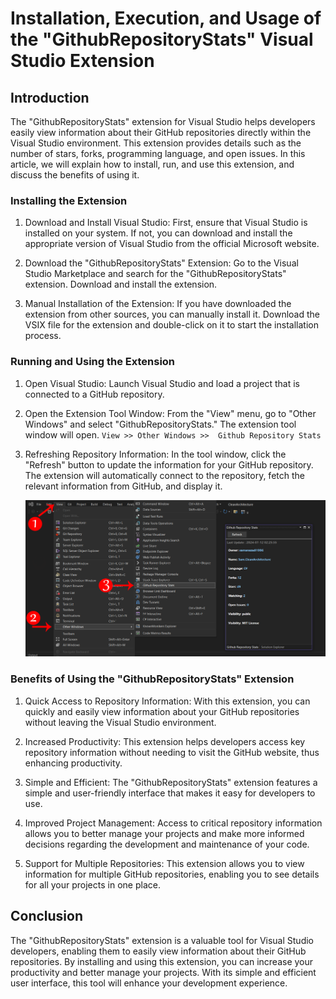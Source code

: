 # Installation, Execution, and Usage of the "GithubRepositoryStats" Visual Studio Extension

## Introduction
The "GithubRepositoryStats" extension for Visual Studio helps developers easily view information about their GitHub repositories directly within the Visual Studio environment. This extension provides details such as the number of stars, forks, programming language, and open issues. In this article, we will explain how to install, run, and use this extension, and discuss the benefits of using it.

### Installing the Extension

1. Download and Install Visual Studio: First, ensure that Visual Studio is installed on your system. If not, you can download and install the appropriate version of Visual Studio from the official Microsoft website.

2. Download the "GithubRepositoryStats" Extension: Go to the Visual Studio Marketplace and search for the "GithubRepositoryStats" extension. Download and install the extension.

3. Manual Installation of the Extension: If you have downloaded the extension from other sources, you can manually install it. Download the VSIX file for the extension and double-click on it to start the installation process.

### Running and Using the Extension

1. Open Visual Studio: Launch Visual Studio and load a project that is connected to a GitHub repository.

2. Open the Extension Tool Window: From the "View" menu, go to "Other Windows" and select "GithubRepositoryStats." The extension tool window will open. `View >> Other Windows >>  Github Repository Stats`

3. Refreshing Repository Information: In the tool window, click the "Refresh" button to update the information for your GitHub repository. The extension will automatically connect to the repository, fetch the relevant information from GitHub, and display it.

    [![](./Documents/Images/Window.png)](#)

### Benefits of Using the "GithubRepositoryStats" Extension

1. Quick Access to Repository Information: With this extension, you can quickly and easily view information about your GitHub repositories without leaving the Visual Studio environment.

2. Increased Productivity: This extension helps developers access key repository information without needing to visit the GitHub website, thus enhancing productivity.

3. Simple and Efficient: The "GithubRepositoryStats" extension features a simple and user-friendly interface that makes it easy for developers to use.

4. Improved Project Management: Access to critical repository information allows you to better manage your projects and make more informed decisions regarding the development and maintenance of your code.

5. Support for Multiple Repositories: This extension allows you to view information for multiple GitHub repositories, enabling you to see details for all your projects in one place.

## Conclusion
The "GithubRepositoryStats" extension is a valuable tool for Visual Studio developers, enabling them to easily view information about their GitHub repositories. By installing and using this extension, you can increase your productivity and better manage your projects. With its simple and efficient user interface, this tool will enhance your development experience.







